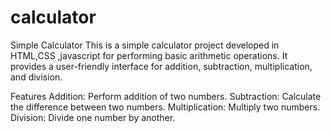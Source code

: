 # calculator
Simple Calculator
This is a simple calculator project developed in HTML,CSS ,javascript for performing basic arithmetic operations. It provides a user-friendly interface for addition, subtraction, multiplication, and division.

Features
Addition: Perform addition of two numbers.
Subtraction: Calculate the difference between two numbers.
Multiplication: Multiply two numbers.
Division: Divide one number by another.
